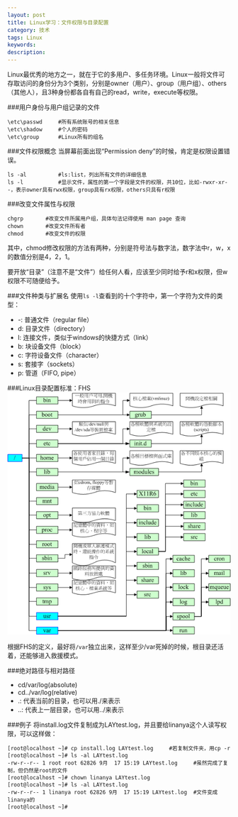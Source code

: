 ```yaml
---
layout: post
title: Linux学习：文件权限与目录配置
category: 技术
tags: Linux
keywords: 
description: 
---
```

Linux最优秀的地方之一，就在于它的多用户、多任务环境。Linux一般将文件可存取访问的身份分为3个类别，分别是owner（用户）、group（用户组）、others（其他人），且3种身份都各自有自己的read，write，execute等权限。

###用户身份与用户组记录的文件

```
\etc\passwd     #所有系统账号的相关信息
\etc\shadow     #个人的密码
\etc\group      #Linux所有的组名
```

###文件权限概念
当屏幕前面出现“Permission deny”的时候，肯定是权限设置错误。

```
ls -al          #ls:list，列出所有文件的详细信息
ls -l           #显示文件，属性的第一个字段是文件的权限，共10位，比如-rwxr-xr--，表示owner具有rwx权限，group具有rx权限，others只具有r权限
```

###改变文件属性与权限

```
chgrp       #改变文件所属用户组，具体句法记得使用 man page 查询
chown       #改变文件所有者
chmod       #改变文件的权限
```
其中，chmod修改权限的方法有两种，分别是符号法与数字法，数字法中r，w，x的数值分别是4，2，1。

要开放“目录”（注意不是“文件”）给任何人看，应该至少同时给予r和x权限，但w权限不可随便给予。

###文件种类与扩展名
使用`ls -l`查看到的十个字符中，第一个字符为文件的类型：

- -: 普通文件（regular file）
- d: 目录文件（directory）
- l: 连接文件，类似于windows的快捷方式（link）
- b: 块设备文件（block）
- c: 字符设备文件（character）
- s: 套接字（sockets）
- p: 管道（FIFO, pipe）

###Linux目录配置标准：FHS
![1](/public/img/linuxDIRTREE.gif)

根据FHS的定义，最好将`/var`独立出来，这样至少/var死掉的时候，根目录还活着，还能够进入救援模式。

###绝对路径与相对路径

- cd/var/log(absolute)
- cd../var/log(relative)
- .: 代表当前的目录，也可以用./来表示
- ..: 代表上一层目录，也可以用../来表示





###例子
将install.log文件复制成为LAYtest.log，并且要给linanya这个人读写权限，可以这样做：

```
[root@localhost ~]# cp install.log LAYtest.log     #若复制文件夹，用cp -r
[root@localhost ~]# ls -al LAYtest.log 
-rw-r--r-- 1 root root 62826 9月  17 15:19 LAYtest.log     #虽然完成了复制，但仍然是root的文件
[root@localhost ~]# chown linanya LAYtest.log 
[root@localhost ~]# ls -al LAYtest.log       
-rw-r--r-- 1 linanya root 62826 9月  17 15:19 LAYtest.log  #文件变成linanya的
[root@localhost ~]# 
```






